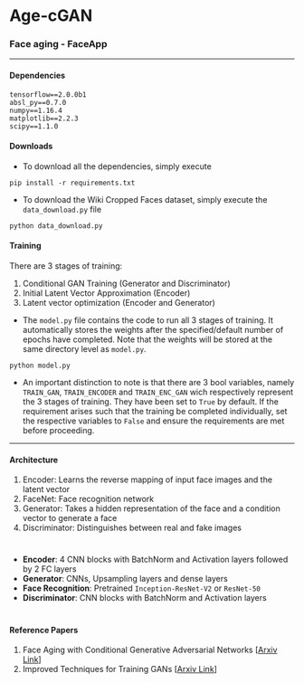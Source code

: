 # Age-cGAN
### Face aging - FaceApp
---
#### Dependencies
```
tensorflow==2.0.0b1
absl_py==0.7.0
numpy==1.16.4
matplotlib==2.2.3
scipy==1.1.0
```
#### Downloads
- To download all the dependencies, simply execute 
```
pip install -r requirements.txt
```
- To download the Wiki Cropped Faces dataset, simply execute the `data_download.py` file
```
python data_download.py
```
#### Training
There are 3 stages of training:
1. Conditional GAN Training (Generator and Discriminator)
2. Initial Latent Vector Approximation (Encoder)
3. Latent vector optimization (Encoder and Generator)
- The `model.py` file contains the code to run all 3 stages of training. It automatically stores the weights after the specified/default number of epochs have completed. Note that the weights will be stored at the same directory level as `model.py`.
```
python model.py
```
- An important distinction to note is that there are 3 bool variables, namely `TRAIN_GAN`, `TRAIN_ENCODER` and `TRAIN_ENC_GAN` wich respectively represent the 3 stages of training. They have been set to `True` by default. If the requirement arises such that the training be completed individually, set the respective variables to `False` and ensure the requirements are met before proceeding.
---
#### Architecture
1. Encoder: Learns the reverse mapping of input face images and the latent vector
2. FaceNet: Face recognition network
3. Generator: Takes a hidden representation of the face and a condition vector to generate a face
4. Discriminator: Distinguishes between real and fake images
#
- **Encoder**: 4 CNN blocks with BatchNorm and Activation layers followed by 2 FC layers
- **Generator**: CNNs, Upsampling layers and dense layers
- **Face Recognition**: Pretrained `Inception-ResNet-V2` or `ResNet-50`
- **Discriminator**: CNN blocks with BatchNorm and Activation layers
#
#### Reference Papers
1. Face Aging with Conditional Generative Adversarial Networks [[Arxiv Link](https://arxiv.org/abs/1702.01983)]
2. Improved Techniques for Training GANs [[Arxiv Link](https://arxiv.org/pdf/1606.03498.pdf)]

